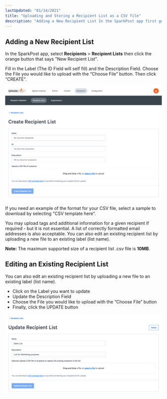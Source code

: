```yaml
---
lastUpdated: "01/14/2021"
title: "Uploading and Storing a Recipient List as a CSV file"
description: "Adding a New Recipient List In the SparkPost app first go to Lists Recipients the click the orange button that says New Recipient List Fill in the Label The ID Field will self fill and the Description Field Choose the File you would like to upload with the Choose..."
---
```


## Adding a New Recipient List 

In the SparkPost app, select **Recipients** > **Recipient Lists** then click the orange button that says "New Recipient List".

Fill in the Label (The ID Field will self fill) and the Description Field. Choose the File you would like to upload with the “Choose File” button. Then click “CREATE".

![](media/uploading-recipient-list/create-recipient-list.png)

If you need an example of the format for your CSV file, select a sample to download by selecting "CSV template here".

You may upload tags and additional information for a given recipient if required - but it is not essential. A list of correctly formatted email addresses is also acceptable. You can also edit an existing recipient list by uploading a new file to an existing label (list name).

**Note:** The maximum supported size of a recipient list .csv file is **10MB**.

## Editing an Existing Recipient List

You can also edit an existing recipient list by uploading a new file to an existing label (list name).

* Click on the Label you want to update
* Update the Description Field
* Choose the File you would like to upload with the “Choose File” button
* Finally, click the UPDATE button 

![](media/uploading-recipient-list/update-recipient-list.png)


